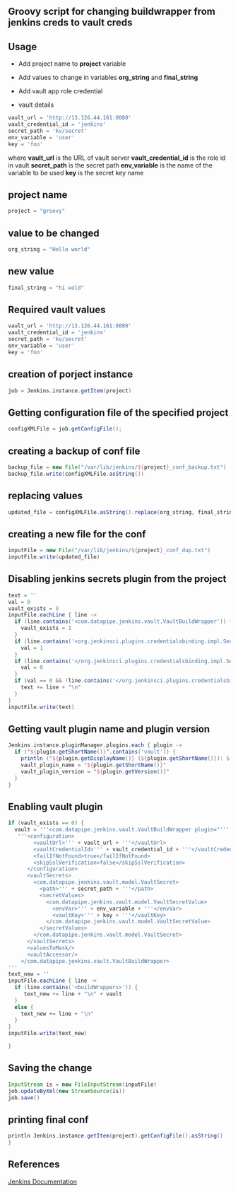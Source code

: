 ## Groovy script for changing buildwrapper from jenkins creds to vault creds

## Usage

- Add project name to **project** variable
- Add values to change in variables **org_string** and **final_string**
- Add vault app role credential

- vault details
```groovy
vault_url = 'http://13.126.44.161:8080'
vault_credential_id = 'jenkins'
secret_path = 'kv/secret'
env_variable = 'user'
key = 'foo'
```
where **vault_url** is the URL of vault server
      **vault_credential_id** is the role id in vault
      **secret_path** is the secret path
      **env_variable** is the name of the variable to be used
      **key** is the secret key name

## project name 
```groovy
project = "groovy"
```

## value to be changed
```groovy
org_string = "Hello world"
```
## new value
```groovy
final_string = "hi wold"
```

## Required vault values
```groovy
vault_url = 'http://13.126.44.161:8080'
vault_credential_id = 'jenkins'
secret_path = 'kv/secret'
env_variable = 'user'
key = 'foo'
```
## creation of porject instance
```groovy
job = Jenkins.instance.getItem(project)
```
## Getting configuration file of the specified project
```groovy
configXMLFile = job.getConfigFile();
```
## creating a backup of conf file
```groovy
backup_file = new File("/var/lib/jenkins/${project}_conf_backup.txt")
backup_file.write(configXMLFile.asString())
```
## replacing values
```groovy
updated_file = configXMLFile.asString().replace(org_string, final_string )
```
## creating a new file for the conf
```groovy
inputFile = new File("/var/lib/jenkins/${project}_conf_dup.txt")
inputFile.write(updated_file)
```
## Disabling jenkins secrets plugin from the project
```groovy
text = '' 
val = 0
vault_exists = 0
inputFile.eachLine { line ->
  if (line.contains('<com.datapipe.jenkins.vault.VaultBuildWrapper')) {
    vault_exists = 1
  }
  if (line.contains('<org.jenkinsci.plugins.credentialsbinding.impl.SecretBuildWrapper')) {
    val = 1
  }
  if (line.contains('</org.jenkinsci.plugins.credentialsbinding.impl.SecretBuildWrapper')) {
    val = 0
  }
  if (val == 0 && !line.contains('</org.jenkinsci.plugins.credentialsbinding.impl.SecretBuildWrapper')){
    text += line + "\n"
  }
}       
inputFile.write(text)
```

## Getting vault plugin name and plugin version
```groovy
Jenkins.instance.pluginManager.plugins.each { plugin ->
  if ("${plugin.getShortName()}".contains('vault')) {
    println ("${plugin.getDisplayName()} (${plugin.getShortName()}): ${plugin.getVersion()}")
    vault_plugin_name = "${plugin.getShortName()}"
    vault_plugin_version = "${plugin.getVersion()}"
  }
}
```
## Enabling vault plugin
```groovy
if (vault_exists == 0) {
  vault = '''<com.datapipe.jenkins.vault.VaultBuildWrapper plugin="''' + vault_plugin_name + '@' + vault_plugin_version +  '">' +
   '''<configuration>
        <vaultUrl>''' + vault_url + '''</vaultUrl>
        <vaultCredentialId>''' + vault_credential_id + '''</vaultCredentialId>
        <failIfNotFound>true</failIfNotFound>
        <skipSslVerification>false</skipSslVerification>
      </configuration>
      <vaultSecrets>
        <com.datapipe.jenkins.vault.model.VaultSecret>
          <path>''' + secret_path + '''</path>
          <secretValues>
            <com.datapipe.jenkins.vault.model.VaultSecretValue>
              <envVar>''' + env_variable + '''</envVar>
              <vaultKey>''' + key + '''</vaultKey>
            </com.datapipe.jenkins.vault.model.VaultSecretValue>
          </secretValues>
        </com.datapipe.jenkins.vault.model.VaultSecret>
      </vaultSecrets>
      <valuesToMask/>
      <vaultAccessor/>
    </com.datapipe.jenkins.vault.VaultBuildWrapper>
'''
text_new = ''
inputFile.eachLine { line ->
  if (line.contains('<buildWrappers>')) {
     text_new += line + "\n" + vault
  }
  else {
    text_new += line + "\n"
  }
}
inputFile.write(text_new)

}
```
## Saving the change
```groovy
InputStream is = new FileInputStream(inputFile)
job.updateByXml(new StreamSource(is))
job.save()
```
## printing final conf
```groovy
println Jenkins.instance.getItem(project).getConfigFile().asString()
}
```

## References

[Jenkins Documentation](https://javadoc.jenkins-ci.org/hudson/model/FreeStyleProject.html)


